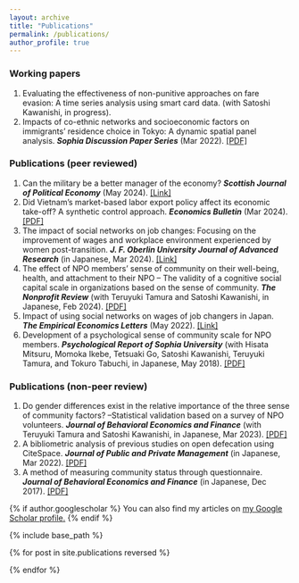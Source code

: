 ```yaml
---
layout: archive
title: "Publications"
permalink: /publications/
author_profile: true
---
```


### Working papers

1. Evaluating the effectiveness of non-punitive approaches on fare evasion: A time series analysis using smart card data. (with Satoshi Kawanishi, in progress).
2. Impacts of co-ethnic networks and socioeconomic factors on immigrants’ residence choice in Tokyo: A dynamic spatial panel analysis. ***Sophia Discussion Paper Series*** (Mar 2022). <a href="https://deliverypdf.ssrn.com/delivery.php?ID=808067068026071066069104008119067091035019070001075003096098087108083000105031004002106039102104013096111076011025067071119099126080022051012089126093073093092125030093028080092100002100075114027078102118092002120120030020007067123111026083121126092017&EXT=pdf&INDEX=TRUE" target="_blank">[PDF]</a>

### Publications (peer reviewed)

1. Can the military be a better manager of the economy? ***Scottish Journal of Political Economy*** (May 2024). <a href="https://onlinelibrary.wiley.com/doi/10.1111/sjpe.12384" target="_blank">[Link]</a>
2. Did Vietnam’s market-based labor export policy affect its economic take-off? A synthetic control approach. ***Economics Bulletin*** (Mar 2024). <a href="http://www.accessecon.com/Pubs/EB/2024/Volume44/EB-24-V44-I1-P20.pdf" target="_blank">[PDF]</a>
3. The impact of social networks on job changes: Focusing on the improvement of wages and workplace environment experienced by women post-transition. ***J. F. Oberlin University Journal of Advanced Research*** (in Japanese, Mar 2024). <a href="https://obirin.repo.nii.ac.jp/search?page=1&size=50&sort=custom_sort&search_type=2&q=1710734167002" target="_blank">[Link]</a>
4. The effect of NPO members’ sense of community on their well-being, health, and attachment to their NPO – The validity of a cognitive social capital scale in organizations based on the sense of community. ***The Nonprofit Review*** (with Teruyuki Tamura and Satoshi Kawanishi, in Japanese, Feb 2024). <a href="https://www.jstage.jst.go.jp/article/janpora/advpub/0/advpub_NPR-D-22-00014/_pdf/-char/en" target="_blank">[PDF]</a>
5. Impact of using social networks on wages of job changers in Japan. ***The Empirical Economics Letters*** (May 2022). <a href="http://www.eel.my100megs.com/volume-21-number-5.htm" target="_blank">[Link]</a>
6. Development of a psychological sense of community scale for NPO members. ***Psychological Report of Sophia University*** (with Hisata Mitsuru, Momoka Ikebe, Tetsuaki Go, Satoshi Kawanishi, Teruyuki Tamura, and Tokuro Tabuchi, in Japanese, May 2018). <a href="https://digital-archives.sophia.ac.jp/pub/repository/20191121009/pdf/1_0-DC0_0ee892406f2e0a4e9ca6129040323271faebf04b515cc587e807bf9f8b34fe25_1711091324768_200000020521_119000_079.pdf?dl=1" target="_blank" rel="noopener noreferrer">[PDF]</a>


### Publications (non-peer review)

1. Do gender differences exist in the relative importance of the three sense of community factors? –Statistical validation based on a survey of NPO volunteers. ***Journal of Behavioral Economics and Finance*** (with Teruyuki Tamura and Satoshi Kawanishi, in Japanese, Mar 2023). <a href="https://www.jstage.jst.go.jp/article/jbef/15/Special_issue/15_S26/_pdf/-char/ja" target="_blank">[PDF]</a>
2. A bibliometric analysis of previous studies on open defecation using CiteSpace. ***Journal of Public and Private Management*** (in Japanese, Mar 2022). <a href="https://www.bunkyo.ac.jp/faculty/business/feature/journal/pdf/vol8/business_journal_vol8_08.pdf" target="_blank">[PDF]</a>
3. A method of measuring community status through questionnaire. ***Journal of Behavioral Economics and Finance*** (in Japanese, Dec 2017). <a href="https://www.jstage.jst.go.jp/article/jbef/10/Special_issue/10_S29/_pdf/-char/ja" target="_blank">[PDF]</a>

{% if author.googlescholar %}
  You can also find my articles on <u><a href="{{author.googlescholar}}">my Google Scholar profile</a>.</u>
{% endif %}

{% include base_path %}

{% for post in site.publications reversed %}

{% endfor %}
